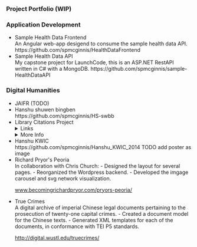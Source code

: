<h3>Project Portfolio (WIP)</h3>

<h3>Application Development</h3>
<ul>
  <li>Sample Health Data Frontend</li>
  An Angular web-app desigend to consume the sample health data API.  
https://github.com/spmcginnis/HealthDataFrontend

  <li>Sample Health Data API</li>
  My capstone project for LaunchCode, this is an ASP.NET RestAPI written in C# with a MongoDB.  
https://github.com/spmcginnis/sample-HealthDataAPI
</ul>

<h3>Digital Humanities</h3>
<ul>
  <li>JAIFR (TODO)</li>
  <li>Hanshu shuwen bingben</li>
  https://github.com/spmcginnis/HS-swbb
  <li>Library Citations Project</li>
  <details>
  <summary>Links</summary>
  https://github.com/spmcginnis/LibCitationsProject_2017
</details>
<details>
  <summary>More Info</summary>

  Edwards, Jones, and McGinnis (2017). "Big Date for Big Questions: Assessing the Impact of Non-English Language Sources on Doctoral Research at Berkeley."  
  [(view article)](http://www.ala.org/acrl/sites/ala.org.acrl/files/content/conferences/confsandpreconfs/2017/BigDataforBigQuestions.pdf)
</details>
  <li>Hanshu KWIC</li>
  https://github.com/spmcginnis/Hanshu_KWIC_2014
  TODO add poster as image
  <li>Richard Pryor's Peoria</li>
  In collaboration with Chris Church:
- Designed the layout for several pages.
- Reorganized the Wordpress backend.
- Developed the imgage carousel and svg network visualization.

www.becomingrichardpryor.com/pryors-peoria/
<li>True Crimes</li>
A digital archive of imperial Chinese legal documents pertaining to the prosecution of twenty-one capital crimes.
- Created a document model for the Chinese texts.
- Generated XML templates for each of the documents, in conformance with TEI P5 standards.

http://digital.wustl.edu/truecrimes/
</ul>

